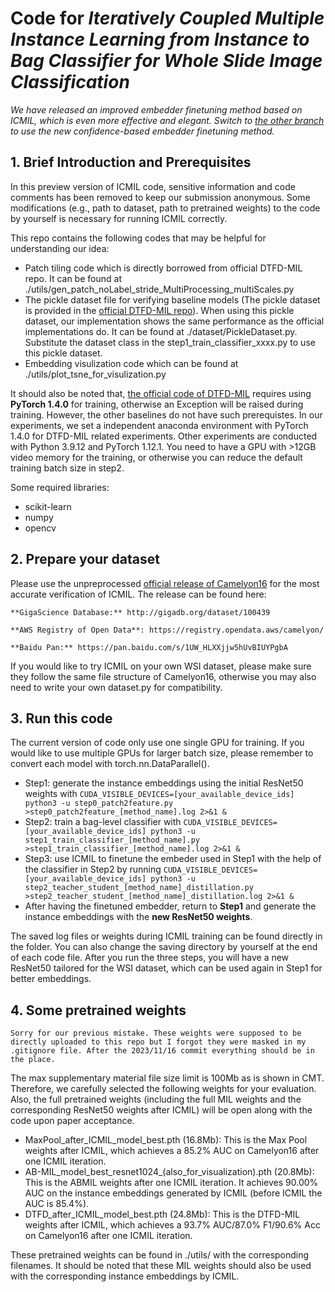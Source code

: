 # Code for *Iteratively Coupled Multiple Instance Learning from Instance to Bag Classifier for Whole Slide Image Classification*

*We have released an improved embedder finetuning method based on ICMIL, which is even more effective and elegant. Switch to [the other branch](https://github.com/Dootmaan/ICMIL/tree/confidence_based) to use the new confidence-based embedder finetuning method.*

## 1. Brief Introduction and Prerequisites

In this preview version of ICMIL code, sensitive information and code comments has been removed to keep our submission anonymous. Some modifications (e.g., path to dataset, path to pretrained weights) to the code by yourself is necessary for running ICMIL correctly.

This repo contains the following codes that may be helpful for understanding our idea:

- Patch tiling code which is directly borrowed from official DTFD-MIL repo. It can be found at ./utils/gen_patch_noLabel_stride_MultiProcessing_multiScales.py
- The pickle dataset file for verifying baseline models (The pickle dataset is provided in the [official DTFD-MIL repo](https://github.com/hrzhang1123/DTFD-MIL)). When using this pickle dataset, our implementation shows the same performance as the official implementations do. It can be found at ./dataset/PickleDataset.py. Substitute the dataset class in the step1_train_classifier_xxxx.py to use this pickle dataset.
- Embedding visulization code which can be found at ./utils/plot_tsne_for_visulization.py

It should also be noted that, [the official code of DTFD-MIL](https://github.com/hrzhang1123/DTFD-MIL) requires using **PyTorch 1.4.0** for training, otherwise an Exception will be raised during training. However, the other baselines do not have such prerequistes. In our experiments, we set a independent anaconda environment with PyTorch 1.4.0 for DTFD-MIL related experiments. Other experiments are conducted with Python 3.9.12 and PyTorch 1.12.1. You need to have a GPU with >12GB video memory for the training, or otherwise you can reduce the default training batch size in step2.

Some required libraries:

- scikit-learn
- numpy
- opencv

## 2. Prepare your dataset

Please use the unpreprocessed [official release of Camelyon16](https://camelyon17.grand-challenge.org/Data/) for the most accurate verification of ICMIL. The release  can be found here:

    **GigaScience Database:** http://gigadb.org/dataset/100439

    **AWS Registry of Open Data**: https://registry.opendata.aws/camelyon/

    **Baidu Pan:** https://pan.baidu.com/s/1UW_HLXXjjw5hUvBIUYPgbA

If you would like to try ICMIL on your own WSI dataset, please make sure they follow the same file structure of Camelyon16, otherwise you may also need to write your own dataset.py for compatibility.

## 3. Run this code

The current version of code only use one single GPU for training. If you would like to use multiple GPUs for larger batch size, please remember to convert each model with torch.nn.DataParallel().

* Step1: generate the instance embeddings using the initial ResNet50 weights with ``CUDA_VISIBLE_DEVICES=[your_available_device_ids] python3 -u step0_patch2feature.py >step0_patch2feature_[method_name].log 2>&1 &``
* Step2: train a bag-level classifier with ``CUDA_VISIBLE_DEVICES=[your_available_device_ids] python3 -u step1_train_classifier_[method_name].py >step1_train_classifier_[method_name].log 2>&1 &``
* Step3: use ICMIL to finetune the embeder used in Step1 with the help of the classifier in Step2 by running  ``CUDA_VISIBLE_DEVICES=[your_available_device_ids] python3 -u step2_teacher_student_[method_name]_distillation.py >step2_teacher_student_[method_name]_distillation.log 2>&1 &``
* After having the finetuned embedder, return to **Step1** and generate the instance embeddings with the **new ResNet50 weights**.

The saved log files or weights during ICMIL training can be found directly in the folder. You can also change the saving directory by yourself at the end of each code file. After you run the three steps, you will have a new ResNet50 tailored for the WSI dataset, which can be used again in Step1 for better embeddings.

## 4. Some pretrained weights

```
Sorry for our previous mistake. These weights were supposed to be directly uploaded to this repo but I forgot they were masked in my .gitignore file. After the 2023/11/16 commit everything should be in the place.
```

The max supplementary material file size limit is 100Mb as is shown in CMT. Therefore, we carefully selected the following weights for your evaluation. Also, the full pretrained weights (including the full MIL weights and the corresponding ResNet50 weights after ICMIL) will be open along with the code upon paper acceptance.

- MaxPool_after_ICMIL_model_best.pth (16.8Mb): This is the Max Pool weights after ICMIL, which achieves a 85.2% AUC on Camelyon16 after one ICMIL iteration.
- AB-MIL_model_best_resnet1024_(also_for_visualization).pth (20.8Mb): This is the ABMIL weights after one ICMIL iteration. It achieves 90.00% AUC on the instance embeddings generated by ICMIL (before ICMIL the AUC is 85.4%).
- DTFD_after_ICMIL_model_best.pth (24.8Mb): This is the DTFD-MIL weights after ICMIL, which achieves a 93.7% AUC/87.0% F1/90.6% Acc on Camelyon16 after one ICMIL iteration.

These pretrained weights can be found in ./utils/ with the corresponding filenames. It should be noted that these MIL weights should also be used with the corresponding instance embeddings by ICMIL.
